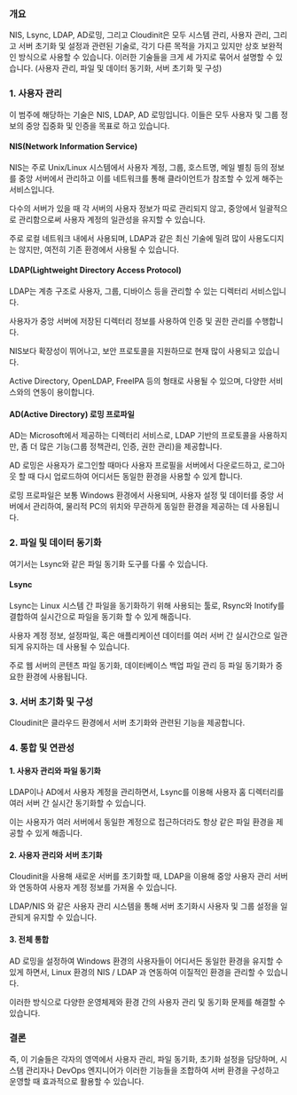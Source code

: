 ### 개요

NIS, Lsync, LDAP, AD로밍, 그리고 Cloudinit은 모두 시스템 관리, 사용자 관리, 그리고 서버 초기화 및 설정과 관련된 기술로, 각기 다른 목적을 가지고 있지만 상호 보완적인 방식으로 사용할 수 있습니다. 이러한 기술들을 크게 세 가지로 묶어서 설명할 수 있습니다. (사용자 관리, 파일 및 데이터 동기화, 서버 초기화 및 구성)

### 1\. 사용자 관리

이 범주에 해당하는 기술은 NIS, LDAP, AD 로밍입니다. 이들은 모두 사용자 및 그룹 정보의 중앙 집중화 및 인증을 목표로 하고 있습니다.

#### NIS(Network Information Service)

NIS는 주로 Unix/Linux 시스템에서 사용자 계정, 그룹, 호스트명, 메일 별칭 등의 정보를 중앙 서버에서 관리하고 이를 네트워크를 통해 클라이언트가 참조할 수 있게 해주는 서비스입니다.

다수의 서버가 있을 때 각 서버의 사용자 정보가 따로 관리되지 않고, 중앙에서 일괄적으로 관리함으로써 사용자 계정의 일관성을 유지할 수 있습니다.

주로 로컬 네트워크 내에서 사용되며, LDAP과 같은 최신 기술에 밀려 많이 사용도디지는 않지만, 여전히 기존 환경에서 사용될 수 있습니다.

#### LDAP(Lightweight Directory Access Protocol)

LDAP는 계층 구조로 사용자, 그룹, 디바이스 등을 관리할 수 있는 디렉터리 서비스입니다.

사용자가 중앙 서버에 저장된 디렉터리 정보를 사용하여 인증 및 권한 관리를 수행합니다.

NIS보다 확장성이 뛰어나고, 보안 프로토콜을 지원하므로 현재 많이 사용되고 있습니다.

Active Directory, OpenLDAP, FreeIPA 등의 형태로 사용될 수 있으며, 다양한 서비스와의 연동이 용이합니다.

#### AD(Active Directory) 로밍 프로파일

AD는 Microsoft에서 제공하는 디렉터리 서비스로, LDAP 기반의 프로토콜을 사용하지만, 좀 더 많은 기능(그룹 정책관리, 인증, 권한 관리)을 제공합니다.

AD 로밍은 사용자가 로그인할 때마다 사용자 프로필을 서버에서 다운로드하고, 로그아웃 할 때 다시 업로드하여 어디서든 동일한 환경을 사용할 수 있게 합니다.

로밍 프로파일은 보통 Windows 환경에서 사용되며, 사용자 설정 및 데이터를 중앙 서버에서 관리하여, 물리적 PC의 위치와 무관하게 동일한 환경을 제공하는 데 사용됩니다.

### 2\. 파일 및 데이터 동기화

여기서는 Lsync와 같은 파일 동기화 도구를 다룰 수 있습니다.

#### Lsync

Lsync는 Linux 시스템 간 파일을 동기화하기 위해 사용되는 툴로, Rsync와 Inotify를 결합하여 실시간으로 파일을 동기화 할 수 있게 해줍니다.

사용자 계정 정보, 설정파일, 혹은 애플리케이션 데이터를 여러 서버 간 실시간으로 일관되게 유지하는 데 사용될 수 있습니다.

주로 웹 서버의 콘텐츠 파일 동기화, 데이터베이스 백업 파일 관리 등 파일 동기화가 중요한 환경에 사용됩니다.

### 3\. 서버 초기화 및 구성

Cloudinit은 클라우드 환경에서 서버 초기화와 관련된 기능을 제공합니다.

### 4\. 통합 및 연관성

#### 1\. 사용자 관리와 파일 동기화

LDAP이나 AD에서 사용자 계정을 관리하면서, Lsync를 이용해 사용자 홈 디렉터리를 여러 서버 간 실시간 동기화할 수 있습니다.

이는 사용자가 여러 서버에서 동일한 계정으로 접근하더라도 항상 같은 파일 환경을 제공할 수 있게 해줍니다.

#### 2\. 사용자 관리와 서버 초기화

Cloudinit을 사용해 새로운 서버를 초기화할 때, LDAP을 이용해 중앙 사용자 관리 서버와 연동하여 사용자 계정 정보를 가져올 수 있습니다.

LDAP/NIS 와 같은 사용자 관리 시스템을 통해 서버 초기화시 사용자 및 그룹 설정을 일관되게 유지할 수 있습니다.

#### 3\. 전체 통합

AD 로밍을 설정하여 Windows 환경의 사용자들이 어디서든 동일한 환경을 유지할 수 있게 하면서, Linux 환경의 NIS / LDAP 과 연동하여 이질적인 환경을 관리할 수 있습니다.

이러한 방식으로 다양한 운영체제와 환경 간의 사용자 관리 및 동기화 문제를 해결할 수 있습니다.

### 결론

즉, 이 기술들은 각자의 영역에서 사용자 관리, 파일 동기화, 초기화 설정을 담당하며, 시스템 관리자나 DevOps 엔지니어가 이러한 기능들을 조합하여 서버 환경을 구성하고 운영할 때 효과적으로 활용할 수 있습니다.